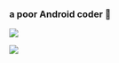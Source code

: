 ### a poor Android coder 👋

![](https://komarev.com/ghpvc/?username=Kimhooo)

![](https://github-readme-stats.vercel.app/api?username=Kimhooo&show_icons=true&icon_color=199861&count_private=true)
